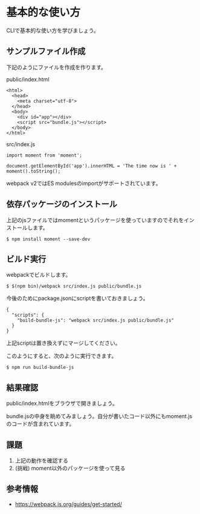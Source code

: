 # 基本的な使い方

CLIで基本的な使い方を学びましょう。

## サンプルファイル作成

下記のようにファイルを作成を作ります。

public/index.html

```
<html>
  <head>
    <meta charset="utf-8">
  </head>
  <body>
    <div id="app"></div>
    <script src="bundle.js"></script>
  </body>
</html>
```

src/index.js

```
import moment from 'moment';

document.getElementById('app').innerHTML = 'The time now is ' + moment().toString();
```

webpack v2ではES modulesのimportがサポートされています。

## 依存パッケージのインストール

上記のjsファイルではmomentというパッケージを使っていますのでそれをインストールします。

```
$ npm install moment --save-dev
```

## ビルド実行

webpackでビルドします。

```
$ $(npm bin)/webpack src/index.js public/bundle.js
```

今後のためにpackage.jsonにscriptを書いておきましょう。

```
{
  "scripts": {
    "build-bundle-js": "webpack src/index.js public/bundle.js"
  }
}
```

上記scriptは置き換えずにマージしてください。

このようにすると、次のように実行できます。

```
$ npm run build-bundle-js
```

## 結果確認

public/index.htmlをブラウザで開きましょう。

bundle.jsの中身を眺めてみましょう。自分が書いたコード以外にもmoment.jsのコードが含まれています。

## 課題

1. 上記の動作を確認する
2. (挑戦) moment以外のパッケージを使って見る

## 参考情報

- https://webpack.js.org/guides/get-started/
